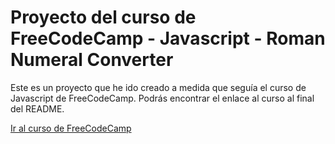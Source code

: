 # Proyecto del curso de FreeCodeCamp - Javascript - Roman Numeral Converter

Este es un proyecto que he ido creado a medida que seguía el curso de Javascript de FreeCodeCamp. Podrás encontrar el enlace al curso al final del README.

[Ir al curso de FreeCodeCamp][curso_javascript__freecodecamp]

[curso_javascript__freecodecamp]: https://www.freecodecamp.org/learn/javascript-algorithms-and-data-structures-v8/
